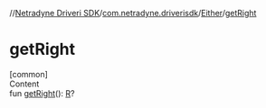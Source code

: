 //[Netradyne Driveri SDK](../../index.md)/[com.netradyne.driverisdk](../index.md)/[Either](index.md)/[getRight](get-right.md)



# getRight  
[common]  
Content  
fun [getRight](get-right.md)(): [R](index.md)?  



